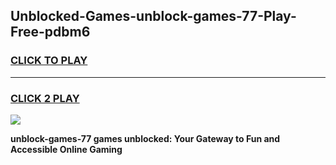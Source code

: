 
## Unblocked-Games-unblock-games-77-Play-Free-pdbm6
<h3>
<a href="https://premium76.site?title=unblock-games-77&ref=19M">CLICK TO PLAY</a></h3>
<hr>

<h3>
<a href="https://premium76.site?title=unblock-games-77&ref=19M">CLICK 2 PLAY</a>
  
</h3>

<a href="https://premium76.site?title=unblock-games-77&ref=19M"><img src="https://clearcache.store/games.png"></a>


**unblock-games-77 games unblocked: Your Gateway to Fun and Accessible Online Gaming**
